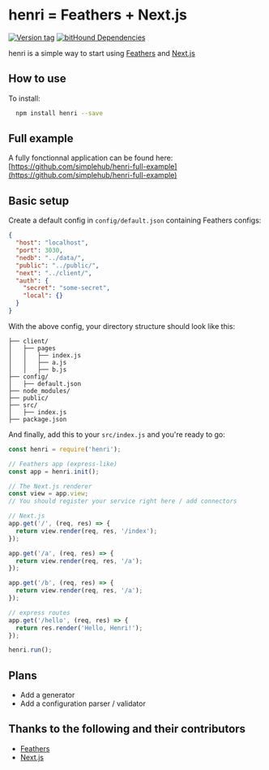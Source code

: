 # henri = Feathers + Next.js
[![Version tag](https://img.shields.io/badge/stable-0.2.2-brightgreen.svg?style=flat)](https://github.com/simplehub/henri)
[![bitHound Dependencies](https://www.bithound.io/github/simplehub/henri/badges/dependencies.svg)](https://www.bithound.io/github/simplehub/henri/master/dependencies/npm)

henri is a simple way to start using [Feathers](http://feathersjs.com/) and [Next.js](https://github.com/zeit/next.js)


## How to use

To install:

```bash
  npm install henri --save
```

## Full example

A fully fonctionnal application can be found here: [https://github.com/simplehub/henri-full-example](https://github.com/simplehub/henri-full-example)

## Basic setup

Create a default config in `config/default.json` containing Feathers configs:

```json
{
  "host": "localhost",
  "port": 3030,
  "nedb": "../data/",
  "public": "../public/",
  "next": "../client/",
  "auth": {
    "secret": "some-secret",
    "local": {}
  }
}

```

With the above config, your directory structure should look like this:

```
├── client/
│   ├── pages
│   │   ├── index.js
│   │   ├── a.js
│   │   ├── b.js
├── config/
│   ├── default.json
├── node_modules/
├── public/
├── src/
│   ├── index.js
├── package.json
```

And finally, add this to your `src/index.js` and you're ready to go:

```js
const henri = require('henri');

// Feathers app (express-like)
const app = henri.init();

// The Next.js renderer
const view = app.view;
// You should register your service right here / add connectors

// Next.js
app.get('/', (req, res) => {
  return view.render(req, res, '/index');
});

app.get('/a', (req, res) => {
  return view.render(req, res, '/a');
});

app.get('/b', (req, res) => {
  return view.render(req, res, '/a');
});

// express routes
app.get('/hello', (req, res) => {
  return res.render('Hello, Henri!');
});

henri.run();
```

## Plans

 - Add a generator
 - Add a configuration parser / validator


## Thanks to the following and their contributors

  - [Feathers](http://feathersjs.com/)
  - [Next.js](https://github.com/zeit/next.js)

